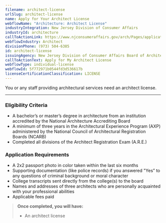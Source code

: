 ```yaml
---
filename: architect-license
urlSlug: architect-license
name: Apply for Your Architect License
webflowName: "Architecture: Architect License"
industryIntegration: New Jersey Division of Consumer Affairs
industryId: architecture
callToActionLink: https://www.njconsumeraffairs.gov/arch/Pages/applications.aspx
webflowIndustry: Architect
divisionPhone: (973) 504-6385
id: architect-license
issuingAgency: New Jersey Division of Consumer Affairs Board of Architects
callToActionText: Apply for My Architect License
webflowType: individual-license
webflowId: 5f772971b0544fd3d536617b
licenseCertificationClassification: LICENSE
---
```

You or any staff providing architectural services need an architect license. 

- - -

### Eligibility Criteria

* A bachelor’s or master’s degree in architecture from an institution accredited by the National Architecture Accrediting Board
* A minimum of three years in the Architectural Experience Program (AXP) administered by the National Council of Architectural Registration Boards (NCARB)
* Completed all divisions of the Architect Registration Exam (A.R.E.)

### Application Requirements

* A 2x2 passport photo in color taken within the last six months
* Supporting documentation (like police records) if you answered "Yes” to any questions of criminal background or moral character
* College transcripts sent directly from the college(s) to the board
* Names and addresses of three architects who are personally acquainted with your professional abilities
* Applicable fees paid

> **Once completed, you will have:**
>
> * An architect license